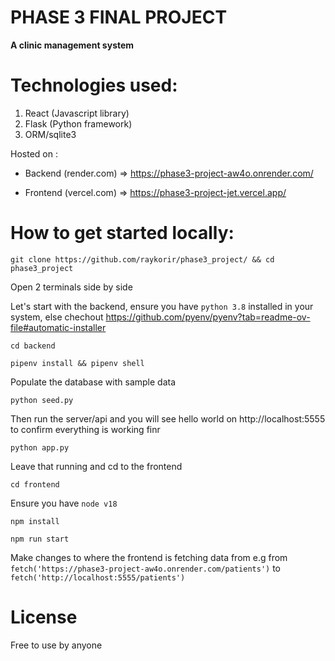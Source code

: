 # PHASE 3 FINAL PROJECT

**A clinic management system**

# Technologies used:
1. React (Javascript library)
2. Flask (Python framework)
3. ORM/sqlite3

Hosted on : 

- Backend (render.com) => https://phase3-project-aw4o.onrender.com/ 

- Frontend (vercel.com) => https://phase3-project-jet.vercel.app/


# How to get started locally:

```
git clone https://github.com/raykorir/phase3_project/ && cd phase3_project
```
Open 2 terminals side by side

Let's start with the backend, ensure you have `python 3.8` installed in your system, else chechout https://github.com/pyenv/pyenv?tab=readme-ov-file#automatic-installer
```
cd backend
```
```
pipenv install && pipenv shell
```
Populate the database with sample data
```
python seed.py
```
Then run the server/api and you will see hello world on http://localhost:5555 to confirm everything is working finr
```
python app.py
```

Leave that running and cd to the frontend

```
cd frontend
```
Ensure you have `node v18`
```
npm install
```
```
npm run start
```

Make changes to where the frontend is fetching data from e.g
from  `fetch('https://phase3-project-aw4o.onrender.com/patients')` to `fetch('http://localhost:5555/patients')`


# License

Free to use by anyone
